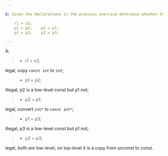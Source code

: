 ```yaml
---

Q: Given the declarations in the previous exercise determine whether the following assignments are legal. Explain how the top-level or low-level `const` applies in each case.

    r1 = v2;
    p1 = p2;    p2 = p1;
    p1 = p3;    p2 = p3;

---
```


A: 

> + r1 = v2;

legal, copy `const int` to `int`;
> + p1 = p2;

illegal, p2 is a low-level const but p1 not;
> + p2 = p1;

legal, convert `int*` to `const int*`;
> + p1 = p3;

illegal, p3 is a low-level const but p1 not;
> + p2 = p3;

legel, both are low-level, on top-level it is a copy from unconst to const.